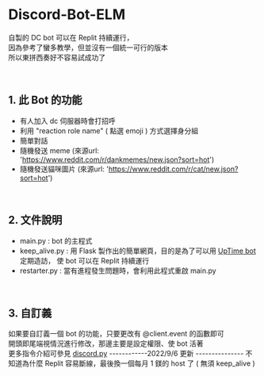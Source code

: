 # Discord-Bot-ELM

自製的 DC bot 可以在 Replit 持續運行， <br>
因為參考了蠻多教學，但並沒有一個統一可行的版本<br>
所以東拼西奏好不容易試成功了

<br>

## 1. 此 Bot 的功能
- 有人加入 dc 伺服器時會打招呼
- 利用 "reaction role name" ( 點選 emoji ) 方式選擇身分組
- 簡單對話
- 隨機發送 meme (來源url: 'https://www.reddit.com/r/dankmemes/new.json?sort=hot')
- 隨機發送貓咪圖片 (來源url: 'https://www.reddit.com/r/cat/new.json?sort=hot')
<br>

## 2. 文件說明
- main.py : bot 的主程式
- keep_alive.py : 用 Flask 製作出的簡單網頁，目的是為了可以用 [UpTime bot](https://uptimerobot.com/)定期造訪，
使 bot 可以在 Replit 持續運行
- restarter.py : 當有進程發生問題時，會利用此程式重啟 main.py
<br>

## 3. 自訂義
如果要自訂義一個 bot 的功能，只要更改有 @client.event 的函數即可<br>
開頭即尾端視情況進行修改，那邊主要是設定權限、使 bot 活著 <br>
更多指令介紹可參見 [discord.py](https://discordpy.readthedocs.io/en/stable/index.html)
------------2022/9/6 更新 ---------------
不知道為什麼 Replit 容易斷線，最後換一個每月 1 鎂的 host 了 ( 無須 keep_alive )
